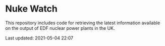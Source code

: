 # Nuke Watch

This repository includes code for retrieving the latest information available on the output of EDF nuclear power plants in the UK.

Last updated: 2021-05-04 22:07
